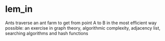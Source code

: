 # lem_in
Ants traverse an ant farm to get from point A to B in the most efficient way possible: an exercise in graph theory, algorithmic complexity, adjacency list, searching algorithms and hash functions
